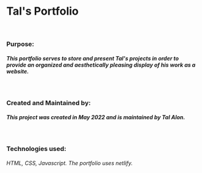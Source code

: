 # Tal's Portfolio

<br>

### Purpose:

##### This portfolio serves to store and present Tal's projects in order to provide an organized and aesthetically pleasing display of his work as a website.

<br>

### Created and Maintained by:

##### This project was created in May 2022 and is maintained by Tal Alon.

<br>

### Technologies used:

###### HTML, CSS, Javascript. The portfolio uses netlify.
